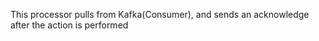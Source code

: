 This processor pulls from Kafka(Consumer), and sends an acknowledge after the action is performed 

